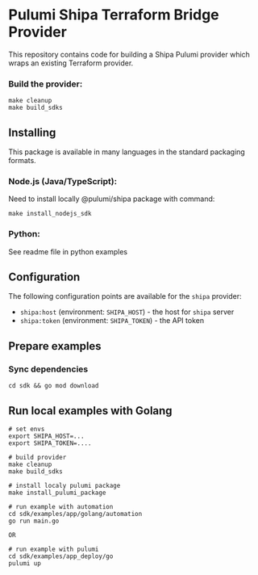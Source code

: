 # Pulumi Shipa Terraform Bridge Provider

This repository contains code for building a Shipa Pulumi provider which wraps an existing
Terraform provider.

### Build the provider:

    make cleanup
    make build_sdks

## Installing

This package is available in many languages in the standard packaging formats.

### Node.js (Java/TypeScript):

Need to install locally @pulumi/shipa package with command:

    make install_nodejs_sdk

### Python:

See readme file in python examples

## Configuration

The following configuration points are available for the `shipa` provider:

- `shipa:host` (environment: `SHIPA_HOST`) - the host for `shipa` server
- `shipa:token` (environment: `SHIPA_TOKEN`) - the API token

## Prepare examples

### Sync dependencies
    
    cd sdk && go mod download

## Run local examples with Golang

    # set envs
    export SHIPA_HOST=...
    export SHIPA_TOKEN=....

    # build provider
    make cleanup
    make build_sdks

    # install localy pulumi package
    make install_pulumi_package

    # run example with automation
    cd sdk/examples/app/golang/automation
    go run main.go

    OR

    # run example with pulumi
    cd sdk/examples/app_deploy/go
    pulumi up

